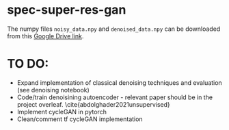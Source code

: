 # spec-super-res-gan

The numpy files `noisy_data.npy` and `denoised_data.npy` can be downloaded from this [Google Drive link](https://drive.google.com/drive/folders/1owS0jEbU93z9XDw_owVr5Fti1AVfQzL0?usp=sharing).

# TO DO:
- Expand implementation of classical denoising techniques and evaluation (see denoising notebook)
- Code/train denoisining autoencoder - relevant paper should be in the project overleaf. \cite{abdolghader2021unsupervised}
- Implement cycleGAN in pytorch
- Clean/comment tf cycleGAN implementation
